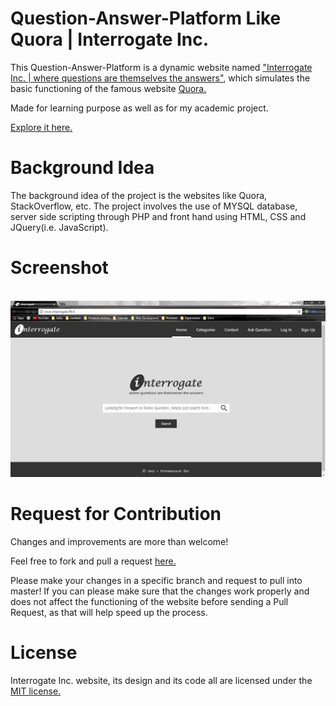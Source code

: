 # Question-Answer-Platform Like Quora | Interrogate Inc.
This Question-Answer-Platform is a dynamic website named ["Interrogate Inc. | where questions are themselves the answers"](https://interrogate.herokuapp.com/), which simulates the basic functioning of the famous website [Quora.](https://www.quora.com/)

Made for learning purpose as well as for my academic project.

[Explore it here.](https://interrogate.herokuapp.com/)

# Background Idea
The background idea of the project is the websites like Quora, StackOverflow, etc. The project involves the use of MYSQL database, server side scripting through PHP and front hand using HTML, CSS and JQuery(i.e. JavaScript).

# Screenshot
<p align="center">
  <img src="https://raw.githubusercontent.com/Shivam010/Discussion-Form/master/images/Screenshot.jpg" alt="Screenshot"/>
</p>

# Request for Contribution
Changes and improvements are more than welcome! 

Feel free to fork and pull a request [here.](https://github.com/Shivam010/Question-Answer-Platform)

Please make your changes in a specific branch and request to pull into master! If you can please make sure that the changes work properly and does not affect the functioning of the website before sending a Pull Request, as that will help speed up the process.

# License
Interrogate Inc. website, its design and its code all are licensed under the [MIT license.](https://github.com/Shivam010/Question-Answer-Platform/blob/master/LICENSE) 

